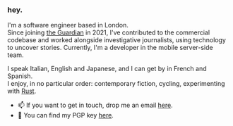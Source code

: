 ### hey.

I'm a software engineer based in London.\
Since joining [the Guardian](https://www.theguardian.com/) in 2021, I've contributed to the commercial codebase and worked alongside investigative journalists, using technology to uncover stories. Currently, I'm a developer in the mobile server-side team.

I speak Italian, English and Japanese, and I can get by in French and Spanish.\
I enjoy, in no particular order: contemporary fiction, cycling, experimenting with [Rust](https://www.rustlang.com/).

- 📫 If you want to get in touch, drop me an email [here](mailto:remove%20spaces%20and%20brackets%20from%20mar%20(.)%20savarese%20@%20gmail%20(.)%20com).
- 🔐 You can find my PGP key [here](https://raw.githubusercontent.com/MarSavar/MarSavar/main/msav.pub.txt).

